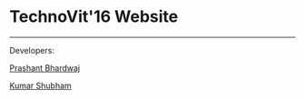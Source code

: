# TechnoVit'16 Website
___
Developers:

[Prashant Bhardwaj](https://github.com/prashantkbhardwaj)

[Kumar Shubham](https://github.com/krshubham)
